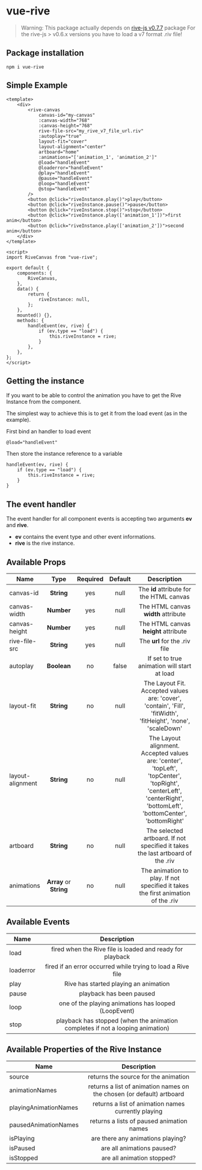 # vue-rive

> Warning: 
> This package actually depends on [rive-js v0.7.7](https://www.npmjs.com/package/rive-js/v/0.7.7) package 
> For the rive-js > v0.6.x versions you have to load a v7 format .riv file!

## Package installation

```
npm i vue-rive
```

## Simple Example

```
<template>
    <div>
        <rive-canvas
            canvas-id="my-canvas"
            :canvas-width="768"
            :canvas-height="768"
            rive-file-src="my_rive_v7_file_url.riv"
            :autoplay="true"
            layout-fit="cover"
            layout-alignment="center"
            artboard="home"
            :animations="['animation_1', 'animation_2']"
            @load="handleEvent"
            @loaderror="handleEvent"
            @play="handleEvent"
            @pause="handleEvent"
            @loop="handleEvent"
            @stop="handleEvent"
        />
        <button @click="riveInstance.play()">play</button>
        <button @click="riveInstance.pause()">pause</button>
        <button @click="riveInstance.stop()">stop</button>
        <button @click="riveInstance.play(['animation_1'])">first anim</button>
        <button @click="riveInstance.play(['animation_2'])">second anim</button>
    </div>
</template>

<script>
import RiveCanvas from "vue-rive";

export default {
    components: {
        RiveCanvas,
    },
    data() {
        return {
            riveInstance: null,
        };
    },
    mounted() {},
    methods: {
        handleEvent(ev, rive) {
            if (ev.type == "load") {
                this.riveInstance = rive;
            }
        },
    },
};
</script>

```

## Getting the instance
If you want to be able to control the animation you have to get the Rive Instance from the component.

The simplest way to achieve this is to get it from the load event (as in the example).

First bind an handler to load event 
```
@load="handleEvent"
```
Then store the instance reference to a variable
```
handleEvent(ev, rive) {
    if (ev.type == "load") {
        this.riveInstance = rive;
    }
}
```

## The event handler
The event handler for all component events is accepting two arguments **ev** and **rive**.
- **ev** contains the event type and other event informations.
- **rive** is the rive instance.

## Available Props
| Name | Type | Required | Default | Description |
| --- |:---:|:---:|:---:|:---:|
| canvas-id | **String** | yes | null | The **id** attribute for the HTML canvas |
| canvas-width | **Number** | yes | null | The HTML canvas **width** attribute |
| canvas-height | **Number** | yes | null | The HTML canvas **height** attribute |
| rive-file-src | **String** | yes | null | The **url** for the .riv file |
| autoplay | **Boolean** | no | false | If set to true animation will start at load |
| layout-fit | **String** | no | null | The Layout Fit. Accepted values are: 'cover', 'contain', 'Fill', 'fitWidth', 'fitHeight', 'none', 'scaleDown' |
| layout-alignment | **String** | no | null | The Layout alignment. Accepted values are: 'center', 'topLeft', 'topCenter', 'topRight', 'centerLeft', 'centerRight', 'bottomLeft', 'bottomCenter', 'bottomRight' |
| artboard | **String** | no | null | The selected artboard. If not specified it takes the last artboard of the .riv |
| animations | **Array** or **String** | no | null | The animation to play. If not specified it takes the first animation of the .riv |

## Available Events
| Name | Description |
| --- |:---:|
| load | fired when the Rive file is loaded and ready for playback |
| loaderror | fired if an error occurred while trying to load a Rive file |
| play | Rive has started playing an animation |
| pause | playback has been paused |
| loop | one of the playing animations has looped (LoopEvent) |
| stop | playback has stopped (when the animation completes if not a looping animation) |

## Available Properties of the Rive Instance
| Name | Description |
| --- |:---:|
| source | returns the source for the animation |
| animationNames | returns a list of animation names on the chosen (or default) artboard |
| playingAnimationNames | returns a list of animation names currently playing |
| pausedAnimationNames | returns a lists of paused animation names |
| isPlaying | are there any animations playing? |
| isPaused | are all animations paused? |
| isStopped | are all animation stopped? |
